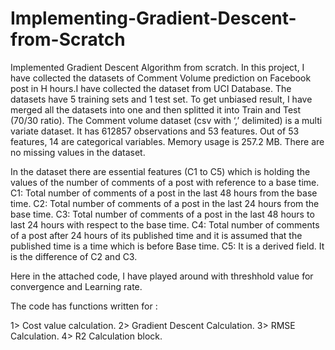 # Implementing-Gradient-Descent-from-Scratch
Implemented Gradient Descent Algorithm from scratch.
In this project, I have collected the datasets of Comment Volume prediction on Facebook post in H hours.I have collected the dataset from UCI Database.
The datasets have 5 training sets and 1 test set. To get unbiased result, I have merged all the datasets into one and then splitted it into Train and Test (70/30 ratio).
The Comment volume dataset (csv with ‘,’ delimited) is a multi variate dataset. It has 612857 observations and 53 features. Out of 53 features, 14 are categorical variables. Memory usage is 257.2 MB. There are no missing values in the dataset.

In the dataset there are essential features (C1 to C5) which is holding the values of the number of comments of a post with reference to a base time.
C1: Total number of comments of a post in the last 48 hours from the base time.
C2: Total number of comments of a post in the last 24 hours from the base time.
C3: Total number of comments of a post in the last 48 hours to last 24 hours with respect to the base time.
C4: Total number of comments of a post after 24 hours of its published time and it is assumed that the published time is a time which is before Base time.
C5: It is a derived field. It is the difference of C2 and C3.

Here in the attached code, I have played around with threshhold value for convergence and Learning rate.

The code has functions written for :

1>  Cost value calculation.
2>  Gradient Descent Calculation.
3>  RMSE Calculation.
4>  R2 Calculation block.
